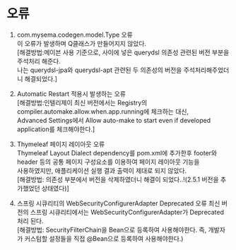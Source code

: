 # 오류  
1. com.mysema.codegen.model.Type 오류  
이 오류가 발생하며 Q클래스가 만들어지지 않았다.  
[해결방법:메이븐 사용 기준으로, <dependencies></dependencies> 사이에 넣은 querydsl 의존성 관련된 버전 부분을 주석처리 해준다.  
나는 querydsl-jpa와 querydsl-apt 관련된 두 의존성의 버전을 주석처리해주었더니 해결되었다.]  

2. Automatic Restart 적용시 발생하는 오류  
[해결방법:인텔리제이 최신 버전에서는 Registry의 compiler.automake.allow.when.app.running에 체크하는 대신,  
Advanced Settings에서 Allow auto-make to start even if developed application를 체크해야한다.]  

3. Thymeleaf 페이지 레이아웃 오류  
Thymeleaf Layout Dialect dependency를 pom.xml에 추가한후 footer와 header 등의 공통 페이지 구성요소를 이용하여 페이지 레이아웃 기능을  
사용하였지만, 애플리케이션 실행 결과 출력이 제대로 되지 않았다.  
[해결방법: 의존성 부분에서 버전을 삭제하였더니 해결이 되었다..!(2.5.1 버전을 추가했었던 상태였다)]  

4. 스프링 시큐리티의 WebSecurityConfigurerAdapter Deprecated 오류 
최신 버전의 스프링 시큐리티에서는 WebSecurityConfigurerAdapter가 Deprecated처리 된다.  
[해결방법: SecurityFilterChain을 Bean으로 등록하여 사용해야한다. 즉, 개발자가 커스텀할 설정들을 직접 @Bean으로 등록하여 사용해야한다.)
